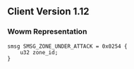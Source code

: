 ## Client Version 1.12

### Wowm Representation
```rust,ignore
smsg SMSG_ZONE_UNDER_ATTACK = 0x0254 {
    u32 zone_id;    
}

```
